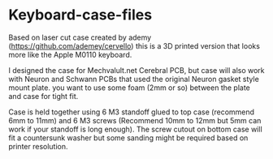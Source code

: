 # Keyboard-case-files

Based on laser cut case created by ademy (https://github.com/ademey/cervello) this is a 3D printed version that looks more like the Apple M0110 keyboard.

I designed the case for Mechvalult.net Cerebral PCB, but case will also work with Neuron and Schwann PCBs that used the original Neuron gasket style mount plate. you want to use some foam (2mm or so) between the plate and case for tight fit.

Case is held together using 6 M3 standoff glued to top case (recommend 6mm to 11mm) and 6 M3 screws (Recommend 10mm to 12mm but 5mm can work if your standoff is long enough). The screw cutout on bottom case will fit a countersunk washer but some sanding might be required based on printer resolution.


